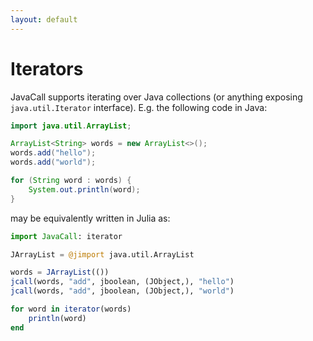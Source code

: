 ```yaml
---
layout: default
---
```


# Iterators

JavaCall supports iterating over Java collections (or anything exposing `java.util.Iterator` interface). E.g. the following code in Java:

```java
import java.util.ArrayList;

ArrayList<String> words = new ArrayList<>();
words.add("hello");
words.add("world");

for (String word : words) {
    System.out.println(word);
}

```

may be equivalently written in Julia as:

```julia
import JavaCall: iterator

JArrayList = @jimport java.util.ArrayList

words = JArrayList(())
jcall(words, "add", jboolean, (JObject,), "hello")
jcall(words, "add", jboolean, (JObject,), "world")

for word in iterator(words)
    println(word)
end
```
